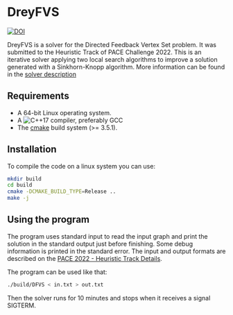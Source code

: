 # DreyFVS

[![DOI](https://zenodo.org/badge/DOI/10.5281/zenodo.6638217.svg)](https://doi.org/10.5281/zenodo.6638217)

DreyFVS is a solver for the Directed Feedback Vertex Set problem. It was submitted to the Heuristic Track of PACE Challenge 2022. This is an iterative solver applying two local search algorithms to improve a solution generated with a Sinkhorn-Knopp algorithm. More information can be found in the [solver description](solver_description.pdf)

## Requirements

* A 64-bit Linux operating system.
* A ![C++17](https://camo.githubusercontent.com/f6214f517f9a411ceb0a232746fc26dcefeaf7161239126ef7db4135b19fcd4d/68747470733a2f2f696d672e736869656c64732e696f2f62616467652f432b2b2d31372d626c75652e7376673f7374796c653d666c6174) compiler, preferably GCC
* The [cmake](http://www.cmake.org/) build system (>= 3.5.1).

## Installation

To compile the code on a linux system you can use:
```bash
mkdir build
cd build
cmake -DCMAKE_BUILD_TYPE=Release ..
make -j
```

## Using the program

The program uses standard input to read the input graph and print the solution in the standard output just before finishing. Some debug information is printed in the standard error. The input and output formats are described on the [PACE 2022 - Heuristic Track Details](https://pacechallenge.org/2022/tracks/#heuristic-track). 

The program can be used like that:
```bash
./build/DFVS < in.txt > out.txt
```
Then the solver runs for 10 minutes and stops when it receives a signal SIGTERM.
